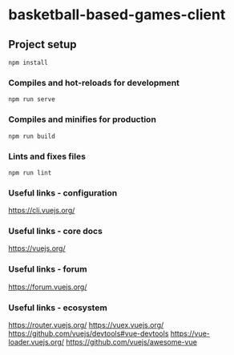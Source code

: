 # basketball-based-games-client

## Project setup
```
npm install
```

### Compiles and hot-reloads for development
```
npm run serve
```

### Compiles and minifies for production
```
npm run build
```

### Lints and fixes files
```
npm run lint
```

### Useful links - configuration
https://cli.vuejs.org/

### Useful links - core docs
https://vuejs.org/

### Useful links - forum
https://forum.vuejs.org/


### Useful links - ecosystem
https://router.vuejs.org/
https://vuex.vuejs.org/
https://github.com/vuejs/devtools#vue-devtools
https://vue-loader.vuejs.org/
https://github.com/vuejs/awesome-vue
